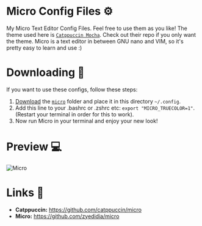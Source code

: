 # Micro Config Files ⚙
My Micro Text Editor Config Files. Feel free to use them as you like! The theme used here is [`Catppuccin Mocha`](https://github.com/catppuccin/micro). Check out their repo if you only want the theme. Micro is a text editor in between GNU nano and VIM, so it's pretty easy to learn and use :)

# Downloading 🔽
If you want to use these configs, follow these steps: <br />
1. [Download](https://github.com/SpyderGamer/Micro-Config-Files/releases) the [`micro`](https://github.com/SpyderGamer/Micro-Config-Files/tree/main/micro) folder and place it in this directory `~/.config`.
2. Add this line to your .bashrc or .zshrc etc: `export "MICRO_TRUECOLOR=1"`. (Restart your terminal in order for this to work).
3. Now run Micro in your terminal and enjoy your new look!

# Preview 💻
![Micro](https://user-images.githubusercontent.com/85440857/198889332-132a5773-48cb-490a-b2f6-0bc32221e30d.png)

# Links 🔗
- **Catppuccin:** https://github.com/catppuccin/micro <br />
- **Micro:** https://github.com/zyedidia/micro

